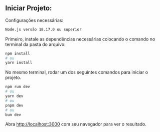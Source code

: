 ## Iniciar Projeto:

Configurações necessárias: 

```bash
Node.js versão 18.17.0 ou superior
```

Primeiro, instale as dependências necessárias colocando o comando no terminal da pasta do arquivo:

```bash
npm install
# ou
yarn install
```


No mesmo terminal, rodar um dos seguintes comandos para iniciar o projeto.

```bash
npm run dev
# ou
yarn dev
# ou
pnpm dev
# ou
bun dev
```

Abra [http://localhost:3000](http://localhost:3000) com seu navegador para ver o resultado.


